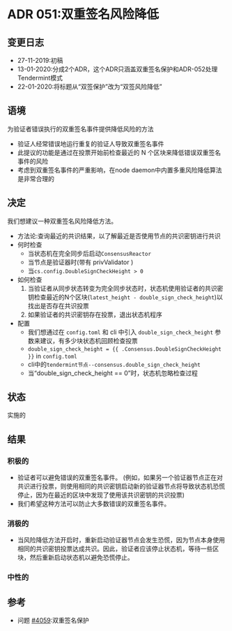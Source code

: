 # ADR 051:双重签名风险降低

## 变更日志

* 27-11-2019:初稿
* 13-01-2020:分成2个ADR，这个ADR只涵盖双重签名保护和ADR-052处理Tendermint模式
* 22-01-2020:将标题从“双签保护”改为“双签风险降低”

## 语境

为验证者错误执行的双重签名事件提供降低风险的方法
- 验证人经常错误地运行重复的验证人导致双重签名事件
- 此提议的功能是通过在投票开始前检查最近的 N 个区块来降低错误双重签名事件的风险
- 考虑到双重签名事件的严重影响，在node daemon中内置多重风险降低算法是非常合理的

## 决定

我们想建议一种双重签名风险降低方法。

- 方法论:查询最近的共识结果，以了解最近是否使用节点的共识密钥进行共识
- 何时检查
    - 当状态机在完全同步后启动`ConsensusReactor`
    - 当节点是验证器时(带有 privValidator )
    - 当`cs.config.DoubleSignCheckHeight > 0`
- 如何检查
    1. 当验证者从同步状态转变为完全同步状态时，状态机使用验证者的共识密钥检查最近的N个区块(`latest_height - double_sign_check_height`)以找出是否存在共识投票
    2. 如果验证者的共识密钥存在投票，退出状态机程序
- 配置
    - 我们想通过在 `config.toml` 和 cli 中引入 `double_sign_check_height` 参数来建议，有多少块状态机回顾检查投票
    - <span v-pre>`double_sign_check_height = {{ .Consensus.DoubleSignCheckHeight }}`</span> in `config.toml`
    - cli中的`tendermint节点--consensus.double_sign_check_height`
    - 当“double_sign_check_height == 0”时，状态机忽略检查过程

## 状态

实施的

## 结果

### 积极的

- 验证者可以避免错误的双重签名事件。 (例如，如果另一个验证器节点正在对共识进行投票，则使用相同的共识密钥启动新的验证器节点将导致状态机恐慌停止，因为在最近的区块中发现了使用该共识密钥的共识投票)
- 我们希望这种方法可以防止大多数错误的双重签名事件。

### 消极的

- 当风险降低方法开启时，重新启动验证器节点会发生恐慌，因为节点本身使用相同的共识密钥投票达成共识。因此，验证者应该停止状态机，等待一些区块，然后重新启动状态机以避免恐慌停止。

### 中性的

## 参考

- 问题 [#4059](https://github.com/tendermint/tendermint/issues/4059):双重签名保护
